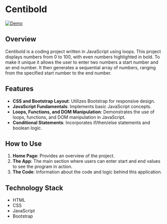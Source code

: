 # Centibold
[![Demo](https://img.shields.io/badge/DEMO-blue)](https://centibold.netlify.app/)

## Overview
Centibold is a coding project written in JavaScript using loops. This project displays numbers from 0 to 100, with even numbers highlighted in bold. To make it unique it allows the user to enter two numbers a start number and an end number. It then generates a sequential array of numbers, ranging from the specified start number to the end number.

## Features
- **CSS and Bootstrap Layout**: Utilizes Bootstrap for responsive design.
- **JavaScript Fundamentals**: Implements basic JavaScript concepts.
- **Loops, Functions, and DOM Manipulation**: Demonstrates the use of loops, functions, and DOM manipulation in JavaScript.
- **Conditional Statements**: Incorporates if/then/else statements and boolean logic.

## How to Use
1. **Home Page**: Provides an overview of the project. 
2. **The App**: The main section where users can enter start and end values to see the program in action. 
3. **The Code**: Information about the code and logic behind this application.

## Technology Stack
- HTML
- CSS
- JavaScript
- Bootstrap
